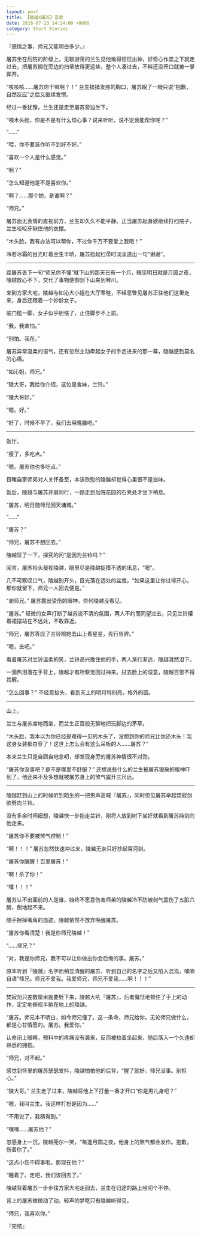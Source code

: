 ```yaml
---
layout: post
title: 【陵越X屠苏】吾爱
date: 2016-07-23 14:24:00 +0800
category: Short Stories
---
```

『感情之事，师兄又能明白多少。』

屠苏坐在后院的阶级上，无聊游荡的兰生见他难得怔怔出神，好奇心作祟之下就走过去，把屠苏搁在旁边的扫帚放得更远些，整个人凑过去，不料还没开口就被一掌挥开。

“咳咳咳……屠苏你干嘛啊？！” 兰生揉揉发疼的胸口，屠苏睨了一眼只说“抱歉，自然反应”之后又继续发愣。

经过一番犹豫，兰生还是走至屠苏旁边坐下。

“喂木头脸，你是不是有什么烦心事？说来听听，说不定我能帮你呢？”

“……”

“喂，你不要装作听不到好不好。”

“喜欢一个人是什么感觉。”

“啊？”

“怎么知道他是不是喜欢你。”

“啊？……那个她，是谁啊？”

“师兄。”

屠苏面无表情的直视前方，兰生却久久不能平静。正当屠苏起身欲继续打扫院子，兰生咬咬牙揪住他的衣摆。

“木头脸，我有办法可以帮你，不过你千万不要爱上我哦！”

冷若冰霜的目光盯着兰生半晌，屠苏捡起扫帚时淡淡道出一句“谢谢”。

----

距屠苏丢下一句“师兄你不懂”就下山的那天已有一个月，眼见明日就是月圆之夜，陵越放心不下，交代了事物便御剑下山来到琴川。

来到方家大宅，陵越与如沁大小姐在大厅寒暄，不经意瞥见屠苏正往他们这里走来，身后还跟着一个妙龄女子。

临门槛一脚，女子似乎胆怯了，止住脚步不上前。

“我，我害怕。”

“别怕。我在。”

屠苏异常温柔的语气，还有忽然主动牵起女子的手走进来的那一幕，陵越感到莫名的心痛。

“如沁姐，师兄。”

“陵大哥，我给你介绍，这位是舍妹，兰铃。”

“陵大哥好。”

“嗯。好。”

“好了，时候不早了，我们去用晚膳吧。”

----

饭厅。

“瘦了，多吃点。”

“嗯。屠苏你也多吃点。”

目睹自家师弟对人关怀备至，本该欣慰的陵越却觉得心里很不是滋味。

饭后，陵越与屠苏并肩同行，一路走到后院花园的石凳处才坐下稍息。

“屠苏，明日随师兄回天墉城。”

“……”

“屠苏？”

“师兄，屠苏不想回去。”

陵越怔了一下，探究的问“是因为兰铃吗？”

闻言，屠苏抬头凝视陵越，眼里尽是陵越捉摸不透的讯息，“嗯”。

几不可察叹口气，陵越别开头，目光落在远处的盆栽，“如果这里让你过得开心，那你就留下，师兄一人回去便是。”

“谢师兄。” 屠苏露出受伤的眼神，奈何陵越没看见。

“屠苏。” 轻微的女声打断了越苏说不清的氛围，两人不约而同望过去，只见兰铃攥着裙摆站在不远处，不敢靠近。

“师兄，屠苏答应了兰铃陪她去山上看星星，先行告辞。”

“嗯，去吧。”

看着屠苏对兰铃温柔的笑，兰铃高兴挽住他的手，两人渐行渐远，陵越潸然泪下。

一滴热泪落在手背上，陵越才有所察觉回过神来。拭去脸上的湿意，陵越百思不得其解。

“怎么回事？” 不经意抬头，看到天上的明月特别亮，格外的圆。

----

山上。

兰生与屠苏席地而坐，而兰生正百般无聊地把玩脚边的茅草。

“木头脸，我本以为你已经是难得一见的木头了，没想到你的师兄比你还木头！我这身女装都白穿了！这世上怎么会有这么呆板的人……屠苏？”

本来兰生只是自顾自地念叨，却发现身旁的屠苏神情很不对劲。

“屠苏你没事吧？是不是哪里不舒服？” 还想说些什么的兰生被屠苏狠戾的眼神吓到了，他还来不及多想就被屠苏身上的煞气震开三尺远。

----

陵越赶到山上的时候听到陌生的一把男声高喊『屠苏』，同时惊见屠苏举起焚寂剑欲劈向兰铃。

没有多余时间细想，陵越快一步抱走兰铃，刚将人放到树下坐好就看到屠苏持剑向他走来。

“屠苏你不要被煞气控制！”

“啊！！！” 屠苏忽然快速冲过来，陵越无奈只好抄起霄河剑。

“屠苏你醒醒！百里屠苏！”

“啊！杀了你！”

“噗！！！”

屠苏认不出面前的人是谁，始终不愿意伤害师弟的陵越冷不防被剑气震伤了五脏六腑，倒地起不来。

随手擦掉嘴角的血迹，陵越依然不放弃唤醒屠苏。

“屠苏你看清楚！我是你师兄陵越！”

“……师兄？”

“对，我是你师兄，我不可以让你做出你会后悔的事。屠苏。”

原本听到『陵越』名字而稍显清醒的屠苏，听到自己的名字之后又陷入混沌，喃喃自语“师兄。师兄不爱我。我爱师兄，师兄不爱我……啊！！！”

----

焚寂剑只差数厘米就要劈下来，陵越大吼『屠苏』，后者魔怔地顿住了手上的动作，定定地俯视半躺在地上的陵越。

“屠苏。师兄本不明白，如今师兄懂了。这一条命，师兄给你。无论师兄做什么，都是心甘情愿的。屠苏。我爱你。”

认命闭上眼睛，预料中的疼痛没有袭来，反而被拉着坐起来，随后落入一个久违却熟悉的拥抱。

“师兄，对不起。”

感觉到怀里的屠苏瑟瑟发抖，陵越拍拍他的后背，“醒了就好。师兄没事。别担心。”

“陵大哥。” 兰生走了过来，陵越将他上下打量一番才开口“你是男儿身吧？”

“嗯，我叫兰生。我这样打扮是因为……”

“不用说了，我猜得到。”

“嘿嘿……屠苏他？”

忽感身上一沉，陵越莞尔一笑，“每逢月圆之夜，他身上的煞气都会发作。抱歉，伤着你了。”

“这点小伤不碍事啦。那现在他？”

“睡着了。走吧，我们该回去了。”

陵越背着屠苏一步步往方家大宅走回去，兰生在归途的路上唠叨个不停。

背上的屠苏微微动了动，轻声的梦呓只有陵越听得见。

“师兄，我喜欢你。”

『完结』
